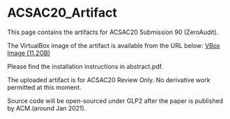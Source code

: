 # ACSAC20_Artifact
This page contains the artifacts for ACSAC20 Submission 90 (ZeroAudit).

The VirtualBox image of the artifact is available from the URL below:
<a href="https://drive.google.com/file/d/1l9CYsZRwC41xFZT_k1k0A7__o1QJcmTr/view?usp=sharing" target="_blank"> VBox Image (11.2GB) </a>

Please find the installation instructions in abstract.pdf.

The uploaded artifact is for ACSAC20 Review Only.
No derivative work permitted at this moment.

Source code will be open-sourced under GLP2 after the paper is published by ACM.(around Jan 2021).
